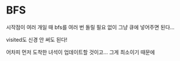 # BFS
시작점이 여러 개일 때 bfs를 여러 번 돌릴 필요 없이 그냥 큐에 넣어주면 된다...

visited도 신경 안 써도 된다!

어차피 먼저 도착한 녀석이 업데이트할 것이고... 그게 최소이기 때문에